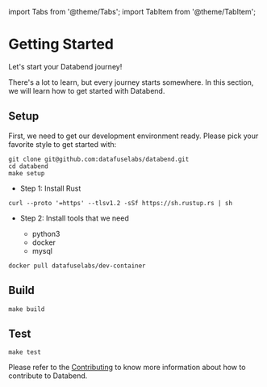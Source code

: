 import Tabs from '@theme/Tabs';
import TabItem from '@theme/TabItem';

# Getting Started

Let's start your Databend journey!

There's a lot to learn, but every journey starts somewhere. In this section, we will learn how to get started with Databend.

## Setup

First, we need to get our development environment ready. Please pick your favorite style to get started with:

<Tabs>
<TabItem value="Use setup script (quick and easy)">

```shell
git clone git@github.com:datafuselabs/databend.git
cd databend
make setup
```

</TabItem>
<TabItem value="Manually (advanced)">

- Step 1: Install Rust

```shell
curl --proto '=https' --tlsv1.2 -sSf https://sh.rustup.rs | sh
```

- Step 2: Install tools that we need

  - python3
  - docker
  - mysql

</TabItem>
<TabItem value="Docker">

```shell
docker pull datafuselabs/dev-container
```
</TabItem>
</Tabs>

## Build

```shell
make build
```

## Test

```shell
make test
```

Please refer to the [Contributing](contributing) to know more information about how to contribute to Databend.
